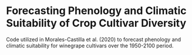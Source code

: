 # Forecasting Phenology and Climatic Suitability of Crop Cultivar Diversity 
Code utilized in Morales-Castilla et al. (2020) to forecast phenology and climatic suitability for winegrape cultivars over the 1950-2100 period.
